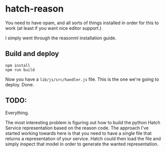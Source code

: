 # hatch-reason

You need to have opam, and all sorts of things installed in order for this to
work (at least if you want nice editor support.)

I simply went through the reasonml installation guide.

## Build and deploy

    npm install
    npm run build

Now you have a `lib/js/src/handler.js` file. This is the one we're going 
to deploy. Done.

## TODO:

Everything.

The most interesting problem is figuring out how to build the python Hatch
Service representation based on the reason code. The approach I've started
working towards here is that you need to have a single file that returns a
representation of your service. Hatch could then load the file and simply
inspect that model in order to generate the wanted representation.
